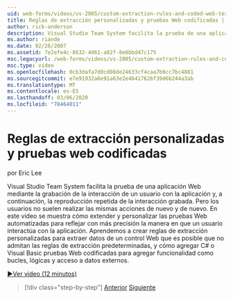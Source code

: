 ```yaml
---
uid: web-forms/videos/vs-2005/custom-extraction-rules-and-coded-web-tests
title: Reglas de extracción personalizadas y pruebas Web codificadas | Microsoft Docs
author: rick-anderson
description: Visual Studio Team System facilita la prueba de una aplicación Web mediante la grabación de la interacción de un usuario con la aplicación y, a continuación, la reproducción repetida de la nueva...
ms.author: riande
ms.date: 02/26/2007
ms.assetid: 7e2efe4c-8632-4d61-a82f-8e0bbd47c175
msc.legacyurl: /web-forms/videos/vs-2005/custom-extraction-rules-and-coded-web-tests
msc.type: video
ms.openlocfilehash: 0cb3dafa7d0cd08de24633cf4caa7b6cc7bc4881
ms.sourcegitcommit: e7e91932a6e91a63e2e46417626f39d6b244a3ab
ms.translationtype: MT
ms.contentlocale: es-ES
ms.lasthandoff: 03/06/2020
ms.locfileid: "78464011"
---
```

# <a name="custom-extraction-rules-and-coded-web-tests"></a>Reglas de extracción personalizadas y pruebas web codificadas

por Eric Lee

Visual Studio Team System facilita la prueba de una aplicación Web mediante la grabación de la interacción de un usuario con la aplicación y, a continuación, la reproducción repetida de la interacción grabada. Pero los usuarios no suelen realizar las mismas acciones de nuevo y de nuevo. En este vídeo se muestra cómo extender y personalizar las pruebas Web automatizadas para reflejar con más precisión la manera en que un usuario interactúa con la aplicación. Aprendemos a crear reglas de extracción personalizadas para extraer datos de un control Web que es posible que no admitan las reglas de extracción predeterminadas, y cómo agregar C# o Visual Basic pruebas Web codificadas para agregar funcionalidad como bucles, lógicas y acceso a datos externos.

[&#9654;Ver vídeo (12 minutos)](https://channel9.msdn.com/Blogs/ASP-NET-Site-Videos/custom-extraction-rules-and-coded-web-tests)

> [!div class="step-by-step"]
> [Anterior](code-coverage-of-automated-tests.md)
> [Siguiente](the-effects-of-caching.md)

